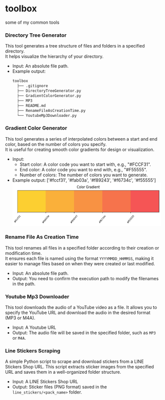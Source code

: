 # toolbox
some of my common tools


### Directory Tree Generator

This tool generates a tree structure of files and folders in a specified directory.  
It helps visualize the hierarchy of your directory.  

- Input: An absolute file path.
- Example output:
  ```
  toolbox
    ├── .gitignore
    ├── DirectoryTreeGenerator.py
    ├── GradientColorGenerator.py
    ├── MP3
    ├── README.md
    ├── RenameFileAsCreationTime.py
    └── YoutubeMp3Downloader.py
  ```


### Gradient Color Generator

This tool generates a series of interpolated colors between a start and end color, based on the number of colors you specify.  
It is useful for creating smooth color gradients for design or visualization.  

- Input:
  - Start color: A color code you want to start with, e.g., "#FCCF31".
  - End color: A color code you want to end with, e.g., "#F55555".
  - Number of colors: The number of colors you want to generate.
- Example output: ['#fccf31', '#fab03a', '#f89243', '#f6734c', '#f55555']
  <img src="assets\pic\color_gradient.png" alt="Color Gradient" width="600" height="140"/>


### Rename File As Creation Time

This tool renames all files in a specified folder according to their creation or modification time.  
It ensures each file is named using the format `YYYYMMDD_HHMMSS`, making it easier to manage files based on when they were created or last modified.  

- Input: An absolute file path.
- Output: You need to confirm the execution path to modify the filenames in the path.


### Youtube Mp3 Downloader

This tool downloads the audio of a YouTube video as a file. It allows you to specify the YouTube URL and download the audio in the desired format (MP3 or M4A).

- Input: A Youtube URL
- Output: The audio file will be saved in the specified folder, such as `MP3` or `M4A`.


### Line Stickers Scraping

A simple Python script to scrape and download stickers from a LINE Stickers Shop URL. 
This script extracts sticker images from the specified URL and saves them in a well-organized folder structure.

- Input: A LINE Stickers Shop URL
- Output: Sticker files (PNG format) saved in the `line_stickers/<pack_name>` folder.